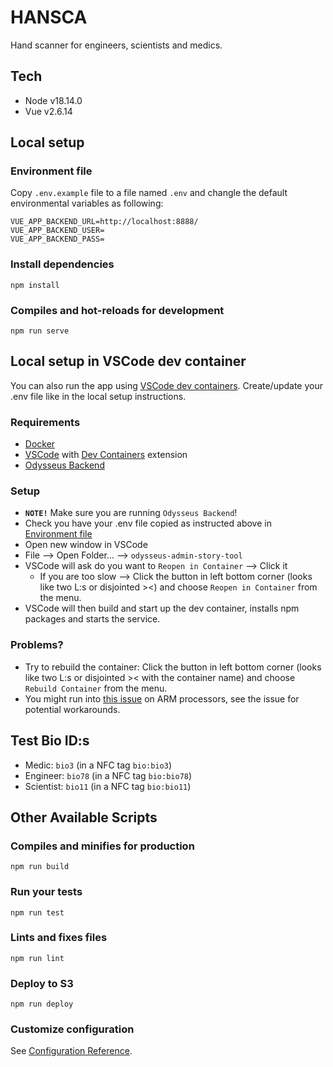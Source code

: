 # HANSCA

Hand scanner for engineers, scientists and medics.

## Tech

* Node v18.14.0
* Vue v2.6.14

## Local setup

### Environment file
Copy `.env.example` file to a file named `.env` and changle the default environmental variables as following:

```
VUE_APP_BACKEND_URL=http://localhost:8888/
VUE_APP_BACKEND_USER=
VUE_APP_BACKEND_PASS=
```

### Install dependencies
```
npm install
```

### Compiles and hot-reloads for development
```
npm run serve
```

## Local setup in VSCode dev container

You can also run the app using [VSCode dev containers](https://code.visualstudio.com/docs/devcontainers/containers). Create/update your .env file like in the local setup instructions.

### Requirements

- [Docker](https://www.docker.com/)
- [VSCode](https://code.visualstudio.com/) with [Dev Containers](https://code.visualstudio.com/docs/devcontainers/tutorial#_install-the-extension) extension
- [Odysseus Backend](https://github.com/OdysseusLarp/odysseus-backend)

### Setup

* **`NOTE!`** Make sure you are running `Odysseus Backend`!
* Check you have your .env file copied as instructed above in [Environment file](#environment-file)
* Open new window in VSCode
* File --> Open Folder... --> `odysseus-admin-story-tool`
* VSCode will ask do you want to `Reopen in Container` --> Click it
    * If you are too slow --> Click the button in left bottom corner (looks like two L:s or disjointed ><) and choose `Reopen in Container` from the menu.
* VSCode will then build and start up the dev container, installs npm packages and starts the service.

### Problems?

* Try to rebuild the container: Click the button in left bottom corner (looks like two L:s or disjointed >< with the container name) and choose `Rebuild Container` from the menu.
* You might run into [this issue](https://github.com/microsoft/vscode-remote-release/issues/7305) on ARM processors, see the issue for potential workarounds.

## Test Bio ID:s

* Medic: `bio3` (in a NFC tag `bio:bio3`)
* Engineer: `bio78` (in a NFC tag `bio:bio78`)
* Scientist: `bio11` (in a NFC tag `bio:bio11`)

## Other Available Scripts

### Compiles and minifies for production
```
npm run build
```

### Run your tests
```
npm run test
```

### Lints and fixes files
```
npm run lint
```

### Deploy to S3
```
npm run deploy
```

### Customize configuration
See [Configuration Reference](https://cli.vuejs.org/config/).
